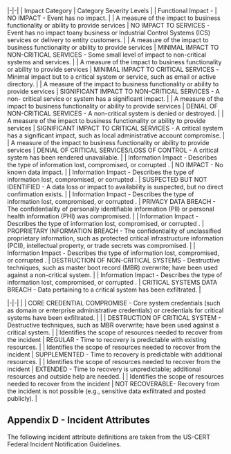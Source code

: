 |-|-|
| Impact Category | Category Severity Levels |
| Functional Impact - | NO IMPACT - Event has no impact. |
| A measure of the  impact to business  functionality or ability  to provide services | NO IMPACT TO SERVICES - Event has no impact toany business  or Industrial Control Systems (ICS) services or delivery to entity  customers. |
| A measure of the  impact to business  functionality or ability  to provide services | MINIMAL IMPACT TO NON-CRITICAL SERVICES - Some small  level of impact to non-critical systems and services. |
| A measure of the  impact to business  functionality or ability  to provide services | MINIMAL IMPACT TO CRITICAL SERVICES -Minimal impact but  to a critical system or service, such as email or active directory. |
| A measure of the  impact to business  functionality or ability  to provide services | SIGNIFICANT IMPACT TO NON-CRITICAL SERVICES - A non-  critical service or system has a significant impact. |
| A measure of the  impact to business  functionality or ability  to provide services | DENIAL OF NON-CRITICAL SERVICES - A non-critical system is  denied or destroyed. |
| A measure of the  impact to business  functionality or ability  to provide services | SIGNIFICANT IMPACT TO CRITICAL SERVICES - A critical  system has a significant impact, such as local administrative  account compromise. |
| A measure of the  impact to business  functionality or ability  to provide services | DENIAL OF CRITICAL SERVICES/LOSS OF CONTROL - A  critical system has been rendered unavailable. |
| Information Impact -  Describes the type of  information lost,  compromised, or  corrupted . | NO IMPACT - No known data impact. |
| Information Impact -  Describes the type of  information lost,  compromised, or  corrupted . | SUSPECTED BUT NOT IDENTIFIED - A data  loss or impact to availability is suspected, but no direct confirmation  exists. |
| Information Impact -  Describes the type of  information lost,  compromised, or  corrupted . | PRIVACY DATA BREACH - The confidentiality of personally  identifiable information (PII) or personal health information (PHI)  was compromised. |
| Information Impact -  Describes the type of  information lost,  compromised, or  corrupted . | PROPRIETARY INFORMATION BREACH - The confidentiality of  unclassified proprietary information, such as protected critical  infrastructure information (PCII), intellectual property, or trade  secrets was compromised. |
| Information Impact -  Describes the type of  information lost,  compromised, or  corrupted . | DESTRUCTION OF NON-CRITICAL SYSTEMS - Destructive  techniques, such as master boot record (MBR) overwrite; have  been used against a non-critical system. |
| Information Impact -  Describes the type of  information lost,  compromised, or  corrupted . | CRITICAL SYSTEMS DATA BREACH - Data pertaining to a critical  system has been exfiltrated. |

|-|-|
| | CORE CREDENTIAL COMPROMISE - Core system credentials  (such as domain or enterprise administrative credentials) or  credentials for critical systems have been exfiltrated. |
| | DESTRUCTION OF CRITICAL SYSTEM - Destructive techniques,  such as MBR overwrite; have been used against a critical system. |
| Identifies the scope  of resources needed  to recover from the  incident | REGULAR - Time  to recovery is predictable  with existing  resources. |
| Identifies the scope  of resources needed  to recover from the  incident | SUPPLEMENTED - Time to recovery is predictable with additional  resources. |
| Identifies the scope  of resources needed  to recover from the  incident | EXTENDED - Time to recovery is unpredictable;  additional  resources and outside help are needed. |
| Identifies the scope  of resources needed  to recover from the  incident | NOT RECOVERABLE- Recovery from the incident is not possible  (e.g., sensitive data exfiltrated and posted publicly). |

## **Appendix D - Incident Attributes**

The following incident attribute definitions are taken from the US-CERT Federal Incident Notification Guidelines.